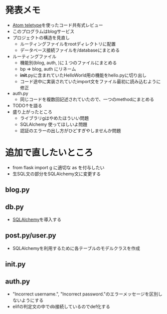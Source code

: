 # 発表メモ

- [Atom teletype](https://teletype.atom.io/)を使ったコード共有式レビュー
- このプログラムはblogサービス
- プロジェクトの構造を見直し
  - ルーティングファイルをrootディレクトリに配置
  - データベース接続ファイルを/databaseにまとめる
- ルーティングファイル
  - 機能別(blog, auth, )に１つのファイルにまとめる
  - bp => blog, auth にリネーム
  - __init__.pyに含まれていたHelloWorld用の機能をhello.pyに切り出し
  - コード途中に実装されていたimport文をファイル最初に読み込むように修正
- auth.py
  - 同じコードを複数回記述されていたので、一つのmethodにまとめる
- TODO↑を語る
- 盛り上がったところ
  - ライブラリgはやめたほういい問題
  - SQLAlchemy 使ってほしいよ問題
  - 認証のエラーの出し方がひどすぎやしませんか問題

# 追加で直したいところ

- from flask import g に適切な as を付与したい
- 生SQL文の部分をSQLAlchemy文に変更する

## blog.py


## db.py

- [SQLAlchemy](https://www.sqlalchemy.org/)を導入する

## post.py/user.py

- SQLAlchemyを利用するために各テーブルのモデルクラスを作成

## __init__.py

## auth.py

- "Incorrect username.", "Incorrect password."のエラーメッセージを区別しないようにする
- elifの判定文の中でdb接続しているのでdef化する

